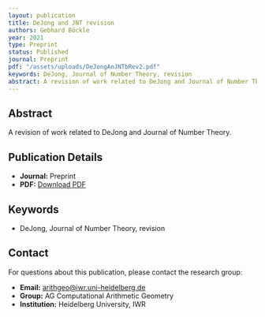 ```yaml
---
layout: publication
title: DeJong and JNT revision
authors: Gebhard Böckle
year: 2021
type: Preprint
status: Published
journal: Preprint
pdf: "/assets/uploads/DeJongAnJNTbRev2.pdf"
keywords: DeJong, Journal of Number Theory, revision
abstract: A revision of work related to DeJong and Journal of Number Theory.
---
```

## Abstract

A revision of work related to DeJong and Journal of Number Theory.

## Publication Details

- **Journal:** Preprint
- **PDF:** [Download PDF](/assets/uploads/DeJongAnJNTbRev2.pdf)

## Keywords

- DeJong, Journal of Number Theory, revision


## Contact

For questions about this publication, please contact the research group:
- **Email:** arithgeo@iwr.uni-heidelberg.de
- **Group:** AG Computational Arithmetic Geometry
- **Institution:** Heidelberg University, IWR
